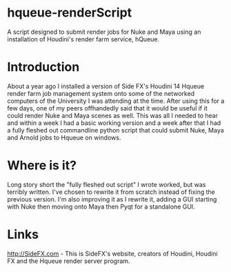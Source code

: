# hqueue-renderScript
A script designed to submit render jobs for Nuke and Maya using an installation of Houdini's render farm service, hQueue.

# Introduction
About a year ago I installed a version of Side FX's Houdini 14 Hqueue render farm job management system onto some of the networked computers of the University I was attending at the time. 
After using this for a few days, one of my peers offhandedly said that it would be useful if it could render Nuke and Maya scenes as well.
This was all I needed to hear and within a week I had a basic working version and a week after that I had a fully fleshed out commandline python script that could submit Nuke, Maya and Arnold jobs to Hqueue on windows.

# Where is it?
Long story short the "fully fleshed out script" I wrote worked, but was terribly written. I've chosen to rewrite it from scratch instead of fixing the previous version. 
I'm also improving it as I rewrite it, adding a GUI starting with Nuke then moving onto Maya then Pyqt for a standalone GUI. 

# Links
http://SideFX.com - This is SideFX's website, creators of Houdini, Houdini FX and the Hqueue render server program. 